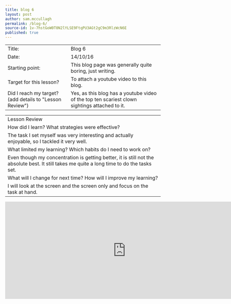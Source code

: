 ```yaml
---
title: blog 6
layout: post
author: sam.mccullagh
permalink: /blog-6/
source-id: 1v-7hstGoW0T0N2lYLSE9FtqPU3AGt2gC9m3RlzWcN6E
published: true
---
```

<table>
  <tr>
    <td>Title:</td>
    <td>Blog 6</td>
  </tr>
  <tr>
    <td>Date:</td>
    <td>14/10/16</td>
  </tr>
  <tr>
    <td>Starting point:</td>
    <td>This blog page was generally quite boring, just writing.</td>
  </tr>
  <tr>
    <td>Target for this lesson?</td>
    <td>To attach a youtube video to this blog.</td>
  </tr>
  <tr>
    <td>Did I reach my target? 
(add details to "Lesson Review")</td>
    <td>Yes, as this blog has a youtube video of the top ten scariest clown sightings attached to it.</td>
  </tr>
</table>


<table>
  <tr>
    <td>Lesson Review</td>
  </tr>
  <tr>
    <td>How did I learn? What strategies were effective? </td>
  </tr>
  <tr>
    <td>The task I set myself was very interesting and actually enjoyable, so I tackled it very well.</td>
  </tr>
  <tr>
    <td>What limited my learning? Which habits do I need to work on? </td>
  </tr>
  <tr>
    <td>Even though my concentration is getting better, it is still not the absolute best. It still takes me quite a long time to do the tasks set.</td>
  </tr>
  <tr>
    <td>What will I change for next time? How will I improve my learning?</td>
  </tr>
  <tr>
    <td>I will look at the screen and the screen only and focus on the task at hand.</td>
  </tr>
</table>

<iframe width="780" height="315" src="https://www.youtube.com/embed/ZTomuKq3n_k" frameborder="0" allowfullscreen></iframe>

